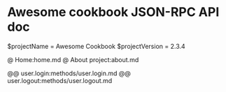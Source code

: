 # Awesome cookbook JSON-RPC API doc

$projectName = Awesome Cookbook
$projectVersion = 2.3.4

@ Home:home.md
@ About project:about.md

@@ user.login:methods/user.login.md
@@ user.logout:methods/user.logout.md
